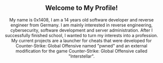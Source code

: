 <p align="center">
<h2 align="center">Welcome to My Profile!</h2>
</p>

<p align="center">
My name is 0x1408, I am a 14 years old software developer and reverse engineer from Germany. I am mainly interested in reverse engineering, cybersecurity, software development and server administration. After I successfully finished school, I wanted to turn my interests into a profession. My current projects are a launcher for cheats that were developed for Counter-Strike: Global Offensive named "pwned" and an external modification for the game Counter-Strike: Global Offensive called "Interstellar".
</p>
  
